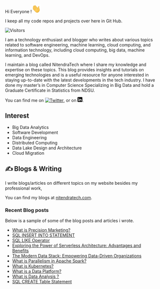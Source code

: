 Hi Everyone !<img src="https://github.com/nitendragautam/nitendragautam.github.io/raw/master/wave_gif.gif" width="30px">

I keep all my code repos and projects over here in Git Hub.

![Visitors](https://visitor-badge.laobi.icu/badge?page_id=nitendragautam.nitendragautam)


I am a technology enthusiast and blogger who writes about various topics related to software engineering, machine learning, cloud computing, and information technology, including cloud computing, big data, machine learning, and DevOps.

I  maintain a blog called NitendraTech where I  share my knowledge and expertise on these topics. This blog provides insights and tutorials on emerging technologies and is a useful resource for anyone interested in staying up-to-date with the latest developments in the tech industry. I have done my  master’s in Computer Science Specializing in Big Data and hold a Graduate Certificate in Statistics from NDSU.

You can find me on [![Twitter][1.2]][1],  or on [![LinkedIn][2.2]][2].

## Interest
* Big Data Analytics
* Software Development
* Data Engineering
* Distributed Computing
* Data Lake Design and Architecture
* Cloud Migration



## &#x270d; Blogs & Writing

I write blogs/articles on different topics on my website besides my professional work, 

You can find my blogs at [nitendratech.com](https://www.nitendratech.com/).


### Recent Blog posts

Below is a sample of some of the blog posts and articles i wrote.

<!-- BLOG-POST-LIST:START -->
- [What is Precision Marketing?](https://www.nitendratech.com/technology/learn-precision-marketing/)
- [SQL INSERT INTO STATEMENT](https://www.nitendratech.com/database/sql-insert-into/)
- [SQL LIKE Operator](https://www.nitendratech.com/database/sql-like/)
- [Exploring the Power of Serverless Architecture: Advantages and Benefits](https://www.nitendratech.com/technology/serverless-architecture/)
- [The Modern Data Stack: Empowering Data-Driven Organizations](https://www.nitendratech.com/bigdata/modern-data-stack-data-driven-organizations/)
- [What is Parallelism in Apache Spark?](https://www.nitendratech.com/spark/parallelism-apache-spark/)
- [What is  Kubernetes?](https://www.nitendratech.com/technology/learnkubernetes/)
- [What is a Data Platform?](https://www.nitendratech.com/bigdata/data-platform/)
- [What is Data Analysis ?](https://www.nitendratech.com/datascience/data-analysis/)
- [SQL CREATE Table Statement](https://www.nitendratech.com/database/sql-create-table-statement/)
<!-- BLOG-POST-LIST:END -->


<!-- links to social media icons -->

<!-- icons without padding -->

[1.2]: http://i.imgur.com/wWzX9uB.png 
[2.2]: https://raw.githubusercontent.com/nitendragautam/nitendragautam.github.io/master/linkedin-3-16.png 


<!-- links to your social media accounts -->

[1]: https://twitter.com/nitendra_tech
[2]: https://www.linkedin.com/in/nitendragautam/
